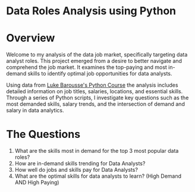 # Data Roles Analysis using Python

# Overview

Welcome to my analysis of the data job market, specifically targeting data analyst roles. This project emerged from a desire to better navigate and comprehend the job market. It examines the top-paying and most in-demand skills to identify optimal job opportunities for data analysts.

Using data from [Luke Barousse's Python Course](https://lukebarousse.com/python)  the analysis includes detailed information on job titles, salaries, locations, and essential skills. Through a series of Python scripts, I investigate key questions such as the most demanded skills, salary trends, and the intersection of demand and salary in data analytics.

# The Questions

1. What are the skills most in demand for the top 3 most popular data roles?
2. How are in-demand skills trending for Data Analysts?
3. How well do jobs and skills pay for Data Analysts?
4. What are the optimal skills for data analysts to learn? (High Demand AND High Paying) 
